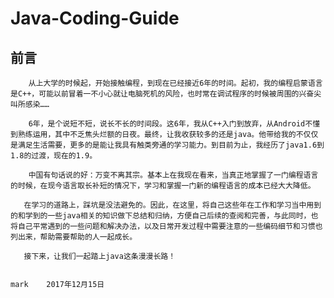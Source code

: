 # Java-Coding-Guide

## 前言

        从上大学的时候起，开始接触编程，到现在已经接近6年的时间。起初，我的编程启蒙语言是C++，可能以前冒着一不小心就让电脑死机的风险，也时常在调试程序的时候被周围的兴奋尖叫所感染……

        6年，是个说短不短，说长不长的时间段。这6年，我从C++入门到放弃，从Android不懂到熟练运用，其中不乏焦头烂额的日夜。最终，让我收获较多的还是java。他带给我的不仅仅是满足生活需要，更多的是能让我具有触类旁通的学习能力。到目前为止，我经历了java1.6到1.8的过渡，现在的1.9。

        中国有句话说的好：万变不离其宗。基本上在我现在看来，当真正地掌握了一门编程语言的时候，在现今语言取长补短的情况下，学习和掌握一门新的编程语言的成本已经大大降低。

       在学习的道路上，踩坑是没法避免的。因此，在这里，将自己这些年在工作和学习当中用到的和学到的一些java相关的知识做下总结和归纳，方便自己后续的查阅和完善，与此同时，也将自己平常遇到的一些问题和解决办法，以及日常开发过程中需要注意的一些编码细节和习惯也列出来，帮助需要帮助的人一起成长。

       接下来，让我们一起踏上java这条漫漫长路！

```
                                                                              mark    2017年12月15日
```



